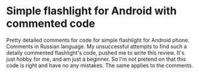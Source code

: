 # Simple flashlight for Android with commented code
Pretty detailed comments for code for simple flashlight for Android phone. Comments in Russian language. 
My unsuccessful attempts to find such a detaily commented flashlight's code, pushed me to write this review.
It's just hobby for me, and am just a beginner. So I'm not pretend on that this code is right and have no any mistakes. The same applies to the comments.
